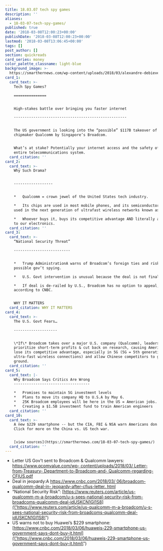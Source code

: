 ```yaml
---
title: 18.03.07 tech spy games
description: ''
aliases:
  - 18-03-07-tech-spy-games/
published: true
date: '2018-03-08T12:00:23+00:00'
publishDate: '2018-03-08T12:00:23+00:00'
lastmod: '2018-03-08T13:06:45+00:00'
tags: []
post_author: []
section: quickreads
card_series: money
color_palette_classname: light-blue
background_image: >-
  https://smarthernews.com/wp-content/uploads/2018/03/alexandre-debieve-561298-unsplash-scaled.jpg
card_1:
  card_text: >-
    Tech Spy Games?

    ===============


    High-stakes battle over bringing you faster internet

    ----------------------------------------------------


    The US government is looking into the “possible” $117B takeover of US
    chipmaker Qualcomm by Singapore’s Broadcom.


    What’s at stake? Potentially your internet access and the safety of our
    entire telecommunications system.
  card_citation: ''
card_2:
  card_text: >-
    Why Such Drama?  


    ------------------


    *   Qualcomm = crown jewel of the United States tech industry.

    *   Its chips are used in most mobile phones, and its semiconductors will be
    used in the next generation of ultrafast wireless networks known as 5G.

    *   Whoever buys it, buys its competitive advantage AND literally a way “in”
    to our electronics.
  card_citation: ''
card_3:
  card_text: >-
    “National Security Threat”

    --------------------------


    *   Trump AdministrationA warns of Broadcom’s foreign ties and risks of
    possible gov’t spying.

    *   U.S. Govt intervention is unusual because the deal is not finalized.

    *   If deal is de-railed by U.S., Broadcom has no option to appeal,
    according to CNBC.


    WHY IT MATTERS
  card_citation: WHY IT MATTERS
card_4:
  card_text: >-
    The U.S. Govt Fears…

    --------------------


    \*If\* Broadcom takes over a major U.S. company (Qualcomm), leadership will
    prioritize short-term profits & cut back on research, causing America to
    lose its competitive advantage, especially in 5G (5G = 5th generation
    ultra-fast wireless connections) and allow Chinese competitors to gain
    ground.
  card_citation: ''
card_5:
  card_text: |-
    Why Broadcom Says Critics Are Wrong
    -----------------------------------

    *   Promises to maintain 5G investment levels
    *   Plans to move its company HQ to U.S.A by May 6.
    *   25K Broadcom employees will be here in the US = American jobs.
    *   Creating a $1.5B investment fund to train American engineers
  card_citation: ''
card_10:
  card_text: >-
    A new $229 smartphone -- but the CIA, FBI & NSA warn Americans don't buy it!
    Click for more on the China vs. US tech war.


    [view sources](https://smarthernews.com/18-03-07-tech-spy-games/)
  card_citation: ''
---
```

*   Letter US Gov’t sent to Broadcom & Qualcomm lawyers: [https://www.qcomvalue.com/wp- content/uploads/2018/03/ Letter-from-Treasury- Department-to-Broadcom-and- Qualcomm-regarding-CFIUS.pdf](\"https://www.qcomvalue.com/wp-)
*   Deal in jeopardy:A [https://www.cnbc.com/2018/03/ 06/broadcom-qualcomm-deal-in- jeopardy-after-cfius-letter. html](\"https://www.cnbc.com/2018/03/)
*   “National Security Risk”: [https://www.reuters.com/article/us-qualcomm-m-a-broadcom/u-s-sees-national-security-risk-from-broadcoms-qualcomm-deal-idUSKCN1GI1S8](\"https://www.reuters.com/article/us-qualcomm-m-a-broadcom/u-s-sees-national-security-risk-from-broadcoms-qualcomm-deal-idUSKCN1GI1S8\")
*   US warns not to buy Huawei’s $229 smartphone: [https://www.cnbc.com/2018/03/06/huaweis-229-smartphone-us-government-says-dont-buy-it.html](\"https://www.cnbc.com/2018/03/06/huaweis-229-smartphone-us-government-says-dont-buy-it.html\")